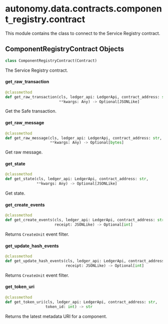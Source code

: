 <a id="autonomy.data.contracts.component_registry.contract"></a>

# autonomy.data.contracts.component`_`registry.contract

This module contains the class to connect to the Service Registry contract.

<a id="autonomy.data.contracts.component_registry.contract.ComponentRegistryContract"></a>

## ComponentRegistryContract Objects

```python
class ComponentRegistryContract(Contract)
```

The Service Registry contract.

<a id="autonomy.data.contracts.component_registry.contract.ComponentRegistryContract.get_raw_transaction"></a>

#### get`_`raw`_`transaction

```python
@classmethod
def get_raw_transaction(cls, ledger_api: LedgerApi, contract_address: str,
                        **kwargs: Any) -> Optional[JSONLike]
```

Get the Safe transaction.

<a id="autonomy.data.contracts.component_registry.contract.ComponentRegistryContract.get_raw_message"></a>

#### get`_`raw`_`message

```python
@classmethod
def get_raw_message(cls, ledger_api: LedgerApi, contract_address: str,
                    **kwargs: Any) -> Optional[bytes]
```

Get raw message.

<a id="autonomy.data.contracts.component_registry.contract.ComponentRegistryContract.get_state"></a>

#### get`_`state

```python
@classmethod
def get_state(cls, ledger_api: LedgerApi, contract_address: str,
              **kwargs: Any) -> Optional[JSONLike]
```

Get state.

<a id="autonomy.data.contracts.component_registry.contract.ComponentRegistryContract.get_create_events"></a>

#### get`_`create`_`events

```python
@classmethod
def get_create_events(cls, ledger_api: LedgerApi, contract_address: str,
                      receipt: JSONLike) -> Optional[int]
```

Returns `CreateUnit` event filter.

<a id="autonomy.data.contracts.component_registry.contract.ComponentRegistryContract.get_update_hash_events"></a>

#### get`_`update`_`hash`_`events

```python
@classmethod
def get_update_hash_events(cls, ledger_api: LedgerApi, contract_address: str,
                           receipt: JSONLike) -> Optional[int]
```

Returns `CreateUnit` event filter.

<a id="autonomy.data.contracts.component_registry.contract.ComponentRegistryContract.get_token_uri"></a>

#### get`_`token`_`uri

```python
@classmethod
def get_token_uri(cls, ledger_api: LedgerApi, contract_address: str,
                  token_id: int) -> str
```

Returns the latest metadata URI for a component.


